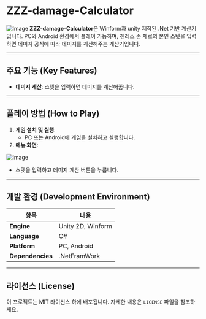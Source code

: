 # ZZZ-damage-Calculator
![Image](https://github.com/user-attachments/assets/69320378-a0ed-48fa-b496-d8cc2a1dd43d)
**ZZZ-damage-Calculator**은 Winform과 unity 제작된 .Net 기반 계산기입니다. PC와 Android 환경에서 플레이 가능하며, 젠레스 존 제로의 본인 스텟을 입력하면 데미지 공식에 따라 데미지를 계산해주는 계산기입니다.

---

## 주요 기능 (Key Features)

- **데미지 계산**: 스텟을 입력하면 데미지를 계산해줍니다.

---

## 플레이 방법 (How to Play)

1. **게임 설치 및 실행**:
   - PC 또는 Android에 게임을 설치하고 실행합니다.
2. **메뉴 화면**:

![Image](https://github.com/user-attachments/assets/ef7ba254-613b-43a3-a209-caeddfc69592)
   - 스텟을 입력하고 데미지 계산 버튼을 누릅니다.

---

## 개발 환경 (Development Environment)

| 항목              | 내용                          |
|-------------------|------------------------------|
| **Engine**          | Unity 2D, Winform                    |
| **Language**          | C#                           |
| **Platform**        | PC, Android                  |
| **Dependencies**     | .NetFramWork           |

---

## 라이선스 (License)

이 프로젝트는 MIT 라이선스 하에 배포됩니다. 자세한 내용은 `LICENSE` 파일을 참조하세요.
